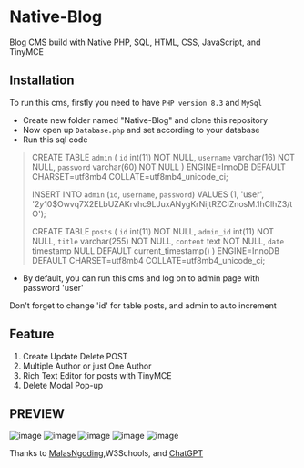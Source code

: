 # Native-Blog

Blog CMS build with Native PHP, SQL, HTML, CSS, JavaScript, and TinyMCE


## Installation

To run this cms, firstly you need to have `PHP version 8.3` and `MySql`

- Create new folder named "Native-Blog" and clone this repository
- Now open up `Database.php` and set according to your database
- Run this sql code

> CREATE TABLE `admin` (
>   `id` int(11) NOT NULL,
>   `username` varchar(16) NOT NULL,
>   `password` varchar(60) NOT NULL
> ) ENGINE=InnoDB DEFAULT CHARSET=utf8mb4 COLLATE=utf8mb4_unicode_ci;
> 
> INSERT INTO `admin` (`id`, `username`, `password`) VALUES
> (1, 'user', '$2y$10$Owvq7X2ELbUZAKrvhc9LJuxANygKrNijtRZClZnosM.1hClhZ3/tO');
> 
> CREATE TABLE `posts` (
>   `id` int(11) NOT NULL,
>   `admin_id` int(11) NOT NULL,
>   `title` varchar(255) NOT NULL,
>   `content` text NOT NULL,
>   `date` timestamp NULL DEFAULT current_timestamp()
> ) ENGINE=InnoDB DEFAULT CHARSET=utf8mb4 COLLATE=utf8mb4_unicode_ci;

- By default, you can run this cms and log on to admin page with password 'user'

Don't forget to change 'id' for table posts, and admin to auto increment

## Feature

1. Create Update Delete POST
2. Multiple Author or just One Author
3. Rich Text Editor for posts with TinyMCE
4. Delete Modal Pop-up

## PREVIEW

![image](https://github.com/krisnaxda/native-blog/assets/30945632/168edc43-254d-43fd-acf3-4c69cb6e4d47)
![image](https://github.com/krisnaxda/native-blog/assets/30945632/2a9a2fae-214c-4ef4-bbc5-7ec8d2b06d6c)
![image](https://github.com/krisnaxda/native-blog/assets/30945632/09b579da-852d-44a9-8198-b63c56d5e800)
![image](https://github.com/krisnaxda/native-blog/assets/30945632/03546836-d9aa-4ac6-a3b6-f7273e3a292e)
![image](https://github.com/krisnaxda/native-blog/assets/30945632/52bda9f2-e01e-449c-bb29-c6e302e5f57d)



Thanks to [MalasNgoding](https://www.malasngoding.com/membuat-crud-dengan-oop-php-dan-mysql-part-2/),W3Schools, and [ChatGPT](https://chatgpt.com/)
